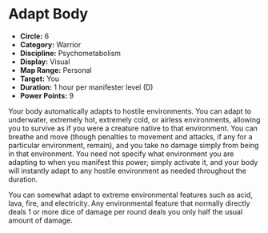 # Adapt Body

- **Circle:** 6
- **Category:** Warrior
- **Discipline:** Psychometabolism
- **Display:** Visual
- **Map Range:** Personal
- **Target:** You
- **Duration:** 1 hour per manifester level (D)
- **Power Points:** 9

Your body automatically adapts to hostile environments. You can adapt to underwater, extremely hot, extremely cold, or airless environments, allowing you to survive as if you were a creature native to that environment. You can breathe and move (though penalties to movement and attacks, if any for a particular environment, remain), and you take no damage simply from being in that environment. You need not specify what environment you are adapting to when you manifest this power; simply activate it, and your body will instantly adapt to any hostile environment as needed throughout the duration.

You can somewhat adapt to extreme environmental features such as acid, lava, fire, and electricity. Any environmental feature that normally directly deals 1 or more dice of damage per round deals you only half the usual amount of damage.
